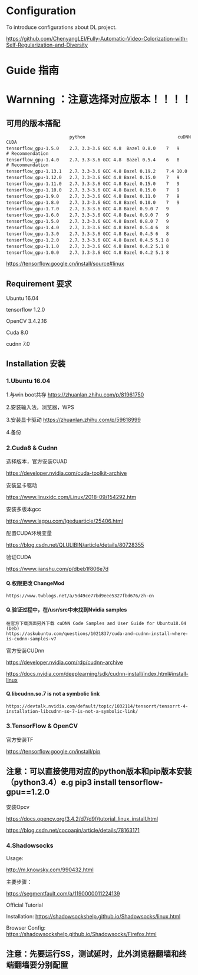 # Configuration
To introduce configurations about DL project.

https://github.com/ChenyangLEI/Fully-Automatic-Video-Colorization-with-Self-Regularization-and-Diversity
# Guide 指南
# Warnning ：注意选择对应版本！！！！
## 可用的版本搭配
	                        python                                   cuDNN   CUDA         
	tensorflow_gpu-1.5.0	2.7、3.3-3.6	GCC 4.8	 Bazel 0.8.0	7	9    # Recommendation
	tensorflow_gpu-1.4.0	2.7、3.3-3.6	GCC 4.8	 Bazel 0.5.4	6	8    # Recommendation
	tensorflow_gpu-1.13.1	2.7、3.3-3.6	GCC 4.8	Bazel 0.19.2	7.4	10.0
	tensorflow_gpu-1.12.0	2.7、3.3-3.6	GCC 4.8	Bazel 0.15.0	7	9
	tensorflow_gpu-1.11.0	2.7、3.3-3.6	GCC 4.8	Bazel 0.15.0	7	9
	tensorflow_gpu-1.10.0	2.7、3.3-3.6	GCC 4.8	Bazel 0.15.0	7	9
	tensorflow_gpu-1.9.0	2.7、3.3-3.6	GCC 4.8	Bazel 0.11.0	7	9
	tensorflow_gpu-1.8.0	2.7、3.3-3.6	GCC 4.8	Bazel 0.10.0	7	9
	tensorflow_gpu-1.7.0	2.7、3.3-3.6	GCC 4.8	Bazel 0.9.0	7	9
	tensorflow_gpu-1.6.0	2.7、3.3-3.6	GCC 4.8	Bazel 0.9.0	7	9
	tensorflow_gpu-1.5.0	2.7、3.3-3.6	GCC 4.8	Bazel 0.8.0	7	9
	tensorflow_gpu-1.4.0	2.7、3.3-3.6	GCC 4.8	Bazel 0.5.4	6	8
	tensorflow_gpu-1.3.0	2.7、3.3-3.6	GCC 4.8	Bazel 0.4.5	6	8
	tensorflow_gpu-1.2.0	2.7、3.3-3.6	GCC 4.8	Bazel 0.4.5	5.1	8
	tensorflow_gpu-1.1.0	2.7、3.3-3.6	GCC 4.8	Bazel 0.4.2	5.1	8
	tensorflow_gpu-1.0.0	2.7、3.3-3.6	GCC 4.8	Bazel 0.4.2	5.1	8

https://tensorflow.google.cn/install/source#linux

## Requirement 要求
Ubuntu 16.04

tensorflow 1.2.0

OpenCV 3.4.2.16

Cuda 8.0 

cudnn 7.0
## Installation 安装
### 1.Ubuntu 16.04

1.与win boot共存 
https://zhuanlan.zhihu.com/p/81961750
  
2.安装输入法，浏览器，WPS
  
3.安装显卡驱动 
https://zhuanlan.zhihu.com/p/59618999
      
4.备份
      
### 2.Cuda8 & Cudnn
选择版本，官方安装CUAD

https://developer.nvidia.com/cuda-toolkit-archive

安装显卡驱动

https://www.linuxidc.com/Linux/2018-09/154292.htm

安装多版本gcc

https://www.lagou.com/lgeduarticle/25406.html

配置CUDA环境变量

https://blog.csdn.net/QLULIBIN/article/details/80728355

验证CUDA

https://www.jianshu.com/p/dbeb1f806e7d

#### Q.权限更改 ChangeMod
	https://www.twblogs.net/a/5d49ce77bd9eee5327fbd676/zh-cn
#### Q.验证过程中，在/usr/src中未找到Nvidia samples
	在官方下载页面另外下载 cuDNN Code Samples and User Guide for Ubuntu18.04 (Deb)
	https://askubuntu.com/questions/1021837/cuda-and-cudnn-install-where-is-cudnn-samples-v7      

官方安装CUDnn

https://developer.nvidia.com/rdp/cudnn-archive

https://docs.nvidia.com/deeplearning/sdk/cudnn-install/index.html#install-linux

#### Q.libcudnn.so.7 is not a symbolic link
	https://devtalk.nvidia.com/default/topic/1032114/tensorrt/tensorrt-4-installation-libcudnn-so-7-is-not-a-symbolic-link/
          
### 3.TensorFlow & OpenCV

官方安装TF

https://tensorflow.google.cn/install/pip

## 注意：可以直接使用对应的python版本和pip版本安装（python3.4）e.g pip3 install tensorflow-gpu==1.2.0

安装Opcv

https://docs.opencv.org/3.4.2/d7/d9f/tutorial_linux_install.html

https://blog.csdn.net/cocoaqin/article/details/78163171

### 4.Shadowsocks

Usage:
      
http://m.knowsky.com/990432.html

主要步骤：
       
https://segmentfault.com/a/1190000011224139

Official Tutorial

Installation:
https://shadowsockshelp.github.io/Shadowsocks/linux.html

Browser Config:
https://shadowsockshelp.github.io/Shadowsocks/Firefox.html

## 注意：先要运行SS，测试延时，此外浏览器翻墙和终端翻墙要分别配置




            
      
